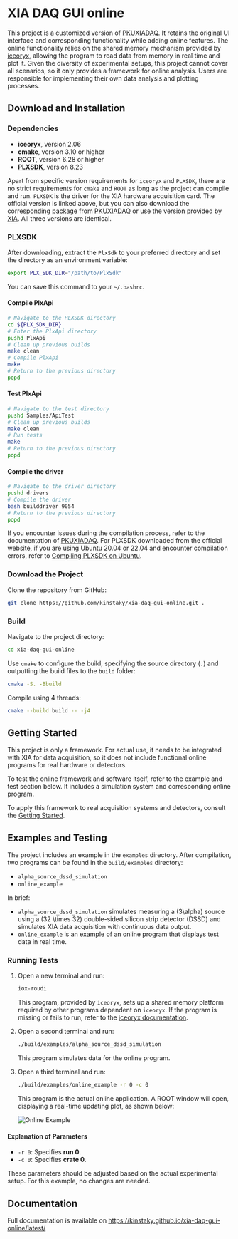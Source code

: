 # XIA DAQ GUI online

This project is a customized version of [PKUXIADAQ](https://github.com/wuhongyi/PKUXIADAQ). It retains the original UI interface and corresponding functionality while adding online features. The online functionality relies on the shared memory mechanism provided by [iceoryx](https://iceoryx.io/latest/), allowing the program to read data from memory in real time and plot it. Given the diversity of experimental setups, this project cannot cover all scenarios, so it only provides a framework for online analysis. Users are responsible for implementing their own data analysis and plotting processes.

## Download and Installation

### Dependencies

- **iceoryx**, version 2.06
- **cmake**, version 3.10 or higher
- **ROOT**, version 6.28 or higher
- **[PLXSDK](https://www.broadcom.com/products/pcie-switches-retimers/software-dev-kits)**, version 8.23

Apart from specific version requirements for `iceoryx` and `PLXSDK`, there are no strict requirements for `cmake` and `ROOT` as long as the project can compile and run. `PLXSDK` is the driver for the XIA hardware acquisition card. The official version is linked above, but you can also download the corresponding package from [PKUXIADAQ](https://github.com/wuhongyi/PKUXIADAQ) or use the version provided by [XIA](https://github.com/xiallc/broadcom_pci_pcie_sdk). All three versions are identical.

### PLXSDK

After downloading, extract the `PlxSdk` to your preferred directory and set the directory as an environment variable:

```bash
export PLX_SDK_DIR="/path/to/PlxSdk"
```

You can save this command to your `~/.bashrc`.

#### Compile PlxApi

```bash
# Navigate to the PLXSDK directory
cd ${PLX_SDK_DIR}
# Enter the PlxApi directory
pushd PlxApi
# Clean up previous builds
make clean
# Compile PlxApi
make
# Return to the previous directory
popd
```

#### Test PlxApi

```bash
# Navigate to the test directory
pushd Samples/ApiTest
# Clean up previous builds
make clean
# Run tests
make
# Return to the previous directory
popd
```

#### Compile the driver

```bash
# Navigate to the driver directory
pushd drivers
# Compile the driver
bash builddriver 9054
# Return to the previous directory
popd
```

If you encounter issues during the compilation process, refer to the documentation of [PKUXIADAQ](http://wuhongyi.cn/PKUXIADAQ/zh/INSTALL.html). For PLXSDK downloaded from the official website, if you are using Ubuntu 20.04 or 22.04 and encounter compilation errors, refer to [Compiling PLXSDK on Ubuntu](https://kinstaky.github.io/xia-daq-gui-online/latest/compile_plxsdk_ubuntu/).

### Download the Project

Clone the repository from GitHub:

```bash
git clone https://github.com/kinstaky/xia-daq-gui-online.git .
```

### Build

Navigate to the project directory:

```bash
cd xia-daq-gui-online
```

Use `cmake` to configure the build, specifying the source directory (`.`) and outputting the build files to the `build` folder:

```bash
cmake -S. -Bbuild
```

Compile using 4 threads:

```bash
cmake --build build -- -j4
```

## Getting Started

This project is only a framework. For actual use, it needs to be integrated with XIA for data acquisition, so it does not include functional online programs for real hardware or detectors.  

To test the online framework and software itself, refer to the example and test section below. It includes a simulation system and corresponding online program.  

To apply this framework to real acquisition systems and detectors, consult the [Getting Started](https://kinstaky.github.io/xia-daq-gui-online/latest/getting_started/).

## Examples and Testing

The project includes an example in the `examples` directory. After compilation, two programs can be found in the `build/examples` directory:

- `alpha_source_dssd_simulation`
- `online_example`

In brief:

- `alpha_source_dssd_simulation` simulates measuring a \(3\alpha\) source using a \(32 \times 32\) double-sided silicon strip detector (DSSD) and simulates XIA data acquisition with continuous data output.
- `online_example` is an example of an online program that displays test data in real time.

### Running Tests

1. Open a new terminal and run:

   ```bash
   iox-roudi
   ```

   This program, provided by `iceoryx`, sets up a shared memory platform required by other programs dependent on `iceoryx`. If the program is missing or fails to run, refer to the [iceoryx documentation](https://iceoryx.io/latest/).

2. Open a second terminal and run:

   ```bash
   ./build/examples/alpha_source_dssd_simulation
   ```

   This program simulates data for the online program.

3. Open a third terminal and run:

   ```bash
   ./build/examples/online_example -r 0 -c 0
   ```

   This program is the actual online application. A ROOT window will open, displaying a real-time updating plot, as shown below:

   ![Online Example](https://github.com/kinstaky/xia-daq-gui-online/blob/master/docs/images/online_example.png)

#### Explanation of Parameters

- `-r 0`: Specifies **run 0**.
- `-c 0`: Specifies **crate 0**.

These parameters should be adjusted based on the actual experimental setup. For this example, no changes are needed.

## Documentation

Full documentation is available on https://kinstaky.github.io/xia-daq-gui-online/latest/